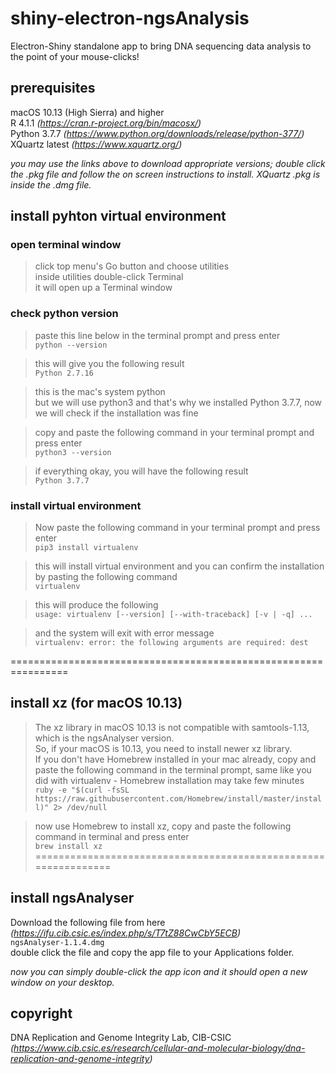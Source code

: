 # shiny-electron-ngsAnalysis
Electron-Shiny standalone app to bring DNA sequencing data analysis to the point of your mouse-clicks!
## prerequisites
macOS 10.13 (High Sierra) and higher<br/>
R 4.1.1 _(https://cran.r-project.org/bin/macosx/)_<br/>
Python 3.7.7 _(https://www.python.org/downloads/release/python-377/)_<br/>
XQuartz latest _(https://www.xquartz.org/)_<br/>

_you may use the links above to download appropriate versions; double click the .pkg file and follow the on screen instructions to install. XQuartz .pkg is inside the .dmg file._

## install pyhton virtual environment
### open terminal window
> click top menu's Go button and choose utilities<br/>
> inside utilities double-click Terminal<br/>
> it will open up a Terminal window
### check python version
> paste this line below in the terminal prompt and press enter<br/>
`python --version`<br/>

> this will give you the following result<br/>
`Python 2.7.16`<br/>

> this is the mac's system python<br/>
> but we will use python3 and that's why we installed Python 3.7.7, now we will check if the installation was fine<br/>

> copy and paste the following command in your terminal prompt and press enter<br/>
`python3 --version`<br/>

> if everything okay, you will have the following result<br/>
`Python 3.7.7`<br/>

### install virtual environment

> Now paste the following command in your terminal prompt and press enter<br/>
`pip3 install virtualenv`<br/>

> this will install virtual environment and you can confirm the installation by pasting the following command<br/>
`virtualenv`<br/>

> this will produce the following<br/>
`usage: virtualenv [--version] [--with-traceback] [-v | -q] ...` <br/> 

> and the system will exit with error message<br/>
`virtualenv: error: the following arguments are required: dest`<br/>

================================================================<br/>
## install xz (for macOS 10.13)

> The xz library in macOS 10.13 is not compatible with samtools-1.13, which is the ngsAnalyser version.<br/>
>  So, if your macOS is 10.13, you need to install newer xz library.<br/>
>  If you don't have Homebrew installed in your mac already, copy and paste the following command in the terminal prompt, same like you did with virtualenv - Homebrew installation may take few minutes<br/>
`ruby -e "$(curl -fsSL https://raw.githubusercontent.com/Homebrew/install/master/install)" 2> /dev/null`<br/>

> now use Homebrew to install xz, copy and paste the following command in terminal and press enter<br/>
`brew install xz`<br/>
===============================================================<br/>

## install ngsAnalyser
Download the following file from here<br/> _(https://ifu.cib.csic.es/index.php/s/T7tZ88CwCbY5ECB)_ <br/>
`ngsAnalyser-1.1.4.dmg` <br/>
double click the file and copy the app file to your Applications folder.<br/>

_now you can simply double-click the app icon and it should open a new window on your desktop._

## copyright

DNA Replication and Genome Integrity Lab, CIB-CSIC<br/>
_(https://www.cib.csic.es/research/cellular-and-molecular-biology/dna-replication-and-genome-integrity)_









